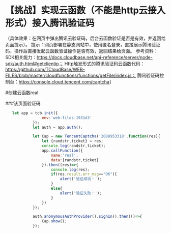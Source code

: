 # 【挑战】实现云函数（不能是http云接入形式）接入腾讯验证码
（具体效果：在网页中弹出腾讯云验证码，后台云函数验证是否是有效，并返回给页面提示）。
提示：网页部署在静态网站中，使用匿名登录，直接展示腾讯验证码，操作后直接发起云函数验证操作是否有效，返回结果给页面。
参考资料：
SDK相关能力：https://docs.cloudbase.net/api-reference/server/node-sdk/auth.html#getclientip；
Http触发形式的腾讯验证码云函数代码：https://github.com/TCloudBase/WEB-FILES/blob/master/cloudfunctions/functions/getFile/index.js；
腾讯验证码控制台：https://console.cloud.tencent.com/captcha]

#创建云函数real

###该页面验证码
```javascript
   let app = tcb.init({
                env:'web-files-1931d3'
            });
            let auth = app.auth();

            let Cap = new TencentCaptcha('2088953318',function(res){
                let {randstr,ticket} = res;
                console.log(randstr,ticket);
                app.callFunction({
                    name:'real',
                    data:{randstr,ticket}
                }).then((res)=>{
                    console.log(res);
                    if(res.result.err_msg=="OK"){
                        alert('验证成功！');
                    }
                    else{
                        alert('验证失败！');
                    }
                })
            });

            auth.anonymousAuthProvider().signIn().then(()=>{
                Cap.show();
            });
```